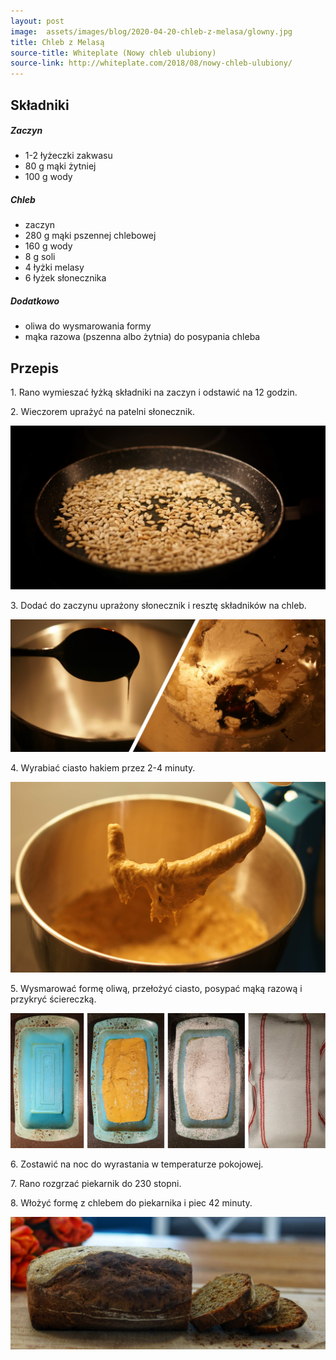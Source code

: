 ```yaml
---
layout: post
image:  assets/images/blog/2020-04-20-chleb-z-melasa/glowny.jpg
title: Chleb z Melasą
source-title: Whiteplate (Nowy chleb ulubiony)
source-link: http://whiteplate.com/2018/08/nowy-chleb-ulubiony/
---
```


## Składniki

##### Zaczyn
* 1-2 łyżeczki zakwasu
* 80 g mąki żytniej
* 100 g wody

##### Chleb

* zaczyn
* 280 g mąki pszennej chlebowej
* 160 g wody
* 8 g soli
* 4 łyżki melasy
* 6 łyżek słonecznika

##### Dodatkowo

* oliwa do wysmarowania formy
* mąka razowa (pszenna albo żytnia) do posypania chleba

## Przepis

1\. Rano wymieszać łyżką składniki na zaczyn i odstawić na 12 godzin.

2\. Wieczorem uprażyć na patelni słonecznik.

![Słonecznik](/assets/images/blog/2020-04-20-chleb-z-melasa/slonecznik.jpg)

3\. Dodać do zaczynu uprażony słonecznik i resztę składników na chleb.

![Mieszanie](/assets/images/blog/2020-04-20-chleb-z-melasa/dodanie-melasy.jpg)

4\. Wyrabiać ciasto hakiem przez 2-4 minuty.

![Mieszanie](/assets/images/blog/2020-04-20-chleb-z-melasa/mieszanie.jpg)

5\. Wysmarować formę oliwą, przełożyć ciasto, posypać mąką razową i przykryć ściereczką.

![Forma](/assets/images/blog/2020-04-20-chleb-z-melasa/forma.jpg)

6\. Zostawić na noc do wyrastania w temperaturze pokojowej.

7\. Rano rozgrzać piekarnik do 230 stopni.

8\. Włożyć formę z chlebem do piekarnika i piec 42 minuty.

![Gotowy chleb](/assets/images/blog/2020-04-20-chleb-z-melasa/zakonczenie.jpg)